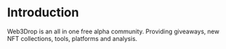 # Introduction
Web3Drop is an all in one free alpha community. Providing giveaways, new NFT collections, tools, platforms and analysis.
